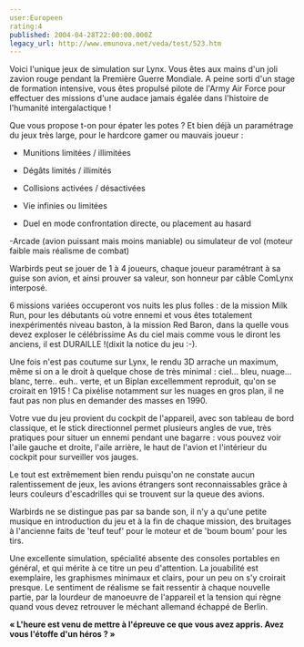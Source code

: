 ```yaml
---
user:Europeen
rating:4
published: 2004-04-28T22:00:00.000Z
legacy_url: http://www.emunova.net/veda/test/523.htm
---
```

Voici l'unique jeux de simulation sur Lynx. Vous êtes aux mains d'un joli zavion rouge pendant la Première Guerre Mondiale. A peine sorti d'un stage de formation intensive, vous êtes propulsé pilote de l'Army Air Force pour effectuer des missions d'une audace jamais égalée dans l'histoire de l'humanité intergalactique !  

  

Que vous propose t-on pour épater les potes ? Et bien déjà un paramétrage du jeux très large, pour le hardcore gamer ou mauvais joueur :   

- Munitions limitées / illimitées  

- Dégâts limités / illimités  

- Collisions activées / désactivées  

- Vie infinies ou limitées  

- Duel en mode confrontation directe, ou placement au hasard  

-Arcade (avion puissant mais moins maniable) ou simulateur de vol (moteur faible mais réalisme de combat)  

  

Warbirds peut se jouer de 1 à 4 joueurs, chaque joueur paramétrant à sa guise son avion, et ainsi prouver sa valeur, son honneur par câble ComLynx interposé.  

6 missions variées occuperont vos nuits les plus folles : de la mission Milk Run, pour les débutants où votre ennemi et vous êtes totalement inexpérimentés niveau baston, à la mission Red Baron, dans la quelle vous devez exploser le célébrissime As du ciel mais comme vous le diront les anciens, il est DURAILLE !(dixit la notice du jeu :-).  

  

Une fois n'est pas coutume sur Lynx, le rendu 3D arrache un maximum, même si on a le droit à quelque chose de très minimal : ciel... bleu, nuage... blanc, terre.. euh.. verte, et un Biplan excellemment reproduit, qu'on se croirait en 1915 ! Ca pixélise notamment sur les nuages en gros plan, il ne faut pas non plus en demander des masses en 1990\.  

Votre vue du jeu provient du cockpit de l'appareil, avec son tableau de bord classique, et le stick directionnel permet plusieurs angles de vue, très pratiques pour situer un ennemi pendant une bagarre : vous pouvez voir l'aile gauche et droite, l'aile arrière, le haut de l'avion et l'intérieur du cockpit pour surveiller vos jauges.  

Le tout est extrêmement bien rendu puisqu'on ne constate aucun ralentissement de jeux, les avions étrangers sont reconnaissables grâce à leurs couleurs d'escadrilles qui se trouvent sur la queue des avions.  

Warbirds ne se distingue pas par sa bande son, il n'y a qu'une petite musique en introduction du jeu et à la fin de chaque mission, des bruitages à l'ancienne faits de 'teuf teuf' pour le moteur et de 'boum boum' pour les tirs.  

  

Une excellente simulation, spécialité absente des consoles portables en général, et qui mérite à ce titre un peu d'attention. La jouabilité est exemplaire, les graphismes minimaux et clairs, pour un peu on s'y croirait presque. Le sentiment de réalisme se fait ressentir à chaque nouvelle partie, par la lourdeur de manoeuvre de l'appareil et la tension qui règne quand vous devez retrouver le méchant allemand échappé de Berlin.  

  

**« L'heure est venu de mettre à l'épreuve ce que vous avez appris. Avez vous l'étoffe d'un héros ? »**